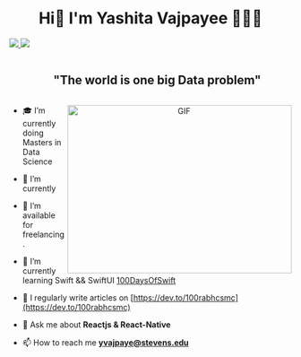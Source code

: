 <h1 align="center">Hi👋 I'm Yashita Vajpayee 👩🏻‍💻</a></h1>

<a class="header-badge" target="_blank" href="https://www.linkedin.com/in/yashita-vajpayee/">
          <img src="https://img.shields.io/badge/style--5eba00.svg?label=LinkedIn&logo=linkedin&style=social">
</a>   
<a class="header-badge" target="_blank" href="https://yashitav.github.io/YashitaVajpayee.github.io/">
          <img src="[https://img.shields.io/badge/style--5eba0?label=stackoverflow&logo=stackoverflow&style=social](https://img.shields.io/badge/Website-8A2BE2)">
 </a>
    
<div id="user-content-toc">
  <ul align="center">
    <summary><h2 style="display: inline-block">"The world is one big Data problem"</h2></summary>
  </ul>
</div>

<a target="_blank" align="center">
  <img align="right" top="500" height="300" width="400" alt="GIF" src="https://camo.githubusercontent.com/0f2df9c6430300192232520a10bc3f09066cee3c6f1205da8490ac2b1d69d9e5/68747470733a2f2f6d69722d73332d63646e2d63662e626568616e63652e6e65742f70726f6a6563745f6d6f64756c65732f646973702f3630313031343131363737303437352e363036386265666634363430612e676966">
</a>

- 🎓 I’m currently doing Masters in Data Science

- 🌱 I’m currently

- 🤝 I’m available for freelancing.

- 🌱 I’m currently learning Swift && SwiftUI <a href="https://github.com/100rabhcsmc/100DaysOfSwift" target="blank">100DaysOfSwift</a>

- 📝 I regularly write articles on [https://dev.to/100rabhcsmc](https://dev.to/100rabhcsmc)

- 💬 Ask me about **Reactjs & React-Native**

- 📫 How to reach me **yvajpaye@stevens.edu**









<!---
yashitaV/yashitaV is a ✨ special ✨ repository because its `README.md` (this file) appears on your GitHub profile.
You can click the Preview link to take a look at your changes.
--->
